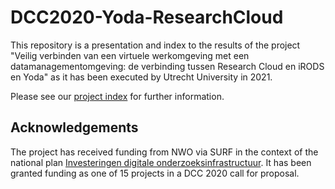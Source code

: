 # DCC2020-Yoda-ResearchCloud
This repository is a presentation and index to the results
of the project "Veilig verbinden van een virtuele werkomgeving met een
datamanagementomgeving: de verbinding tussen Research Cloud
en iRODS en Yoda" as it has been executed by Utrecht University in 2021.

Please see our [project index](https://utrechtuniversity.github.io/DCC2020-Yoda-ResearchCloud/)
for further information.


## Acknowledgements
The project has received funding from NWO via SURF in the context
of the national plan [Investeringen digitale onderzoeksinfrastructuur](https://www.rijksoverheid.nl/binaries/rijksoverheid/documenten/rapporten/2019/03/04/integrale-aanpak-voor-digitalisering-in-wetenschap/Brief+NWO+bestedingsplan+wetenschappelijke+ICT+infrastructuur.pdf).
It has been granted funding as one of 15 projects in a DCC 2020 call for proposal.

